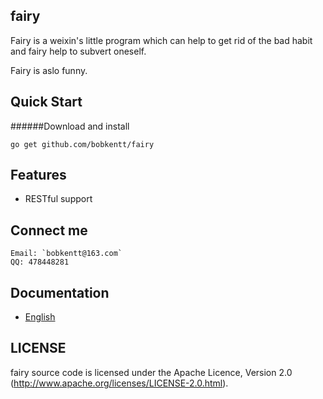 ## fairy
Fairy is a weixin's little program which can help to get rid of the bad habit and fairy help to subvert oneself.

Fairy is aslo funny.

## Quick Start
######Download and install

    go get github.com/bobkentt/fairy

## Features
* RESTful support

## Connect me

    Email: `bobkentt@163.com`
    QQ: 478448281 

## Documentation
* [English](https://github.com/bobkentt/fairy/wiki)

## LICENSE
fairy source code is licensed under the Apache Licence, Version 2.0 (http://www.apache.org/licenses/LICENSE-2.0.html).
